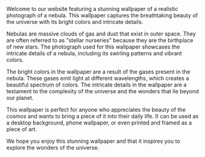 <!--
Write me content for website with wallpaper "A realistic photograph of a nebula, with bright colors and intricate details that showcase the beauty of the universe."
-->

<!--font:"Open Sans"-->

Welcome to our website featuring a stunning wallpaper of a realistic photograph of a nebula. This wallpaper captures the breathtaking beauty of the universe with its bright colors and intricate details.

Nebulas are massive clouds of gas and dust that exist in outer space. They are often referred to as "stellar nurseries" because they are the birthplace of new stars. The photograph used for this wallpaper showcases the intricate details of a nebula, including its swirling patterns and vibrant colors.

The bright colors in the wallpaper are a result of the gases present in the nebula. These gases emit light at different wavelengths, which creates a beautiful spectrum of colors. The intricate details in the wallpaper are a testament to the complexity of the universe and the wonders that lie beyond our planet.

This wallpaper is perfect for anyone who appreciates the beauty of the cosmos and wants to bring a piece of it into their daily life. It can be used as a desktop background, phone wallpaper, or even printed and framed as a piece of art.

We hope you enjoy this stunning wallpaper and that it inspires you to explore the wonders of the universe.
